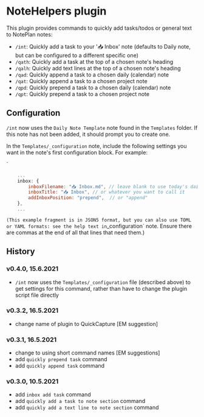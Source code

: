 # NoteHelpers plugin
This plugin provides commands to quickly add tasks/todos or general text to NotePlan notes:

- `/int`: Quickly add a task to your '📥 Inbox' note (defaults to Daily note, but can be configured to a different specific one)
- `/qath`: Quickly add a task at the top of a chosen note's heading
- `/qalh`: Quickly add text lines at the top of a chosen note's heading
- `/qad`: Quickly append a task to a chosen daily (calendar) note
- `/qat`: Quickly append a task to a chosen project note
- `/qpd`: Quickly prepend a task to a chosen daily (calendar) note
- `/qpt`: Quickly prepend a task to a chosen project note

## Configuration
`/int` now uses the `Daily Note Template` note found in the `Templates` folder. If this note has not been added, it should prompt you to create one.

In the `Templates/_configuration` note, include the following settings you want in the note's first configuration block. For example:

`
```javascript
	...
	inbox: {
		inboxFilename: "📥 Inbox.md", // leave blank to use today's daily note, or give relative filename (e.g. "Folder/Inbox.md", ignoring the starting '/')
		inboxTitle: "📥 Inbox", // or whatever you want to call it
		addInboxPosition: "prepend",  // or "append"
	},
	...
```
`
(This example fragment is in JSON5 format, but you can also use TOML or YAML formats: see the help text in `_configuration` note. Ensure there are commas at the end of all that lines that need them.)

## History

### v0.4.0, 15.6.2021
- `/int`  now uses the `Templates/_configuration` file (described above) to get settings for this command, rather than have to change the plugin script file directly

### v0.3.2, 16.5.2021
- change name of plugin to QuickCapture [EM suggestion]

### v0.3.1, 16.5.2021
- change to using short command names [EM suggestions]
- add `quickly prepend task` command
- add `quickly append task` command

### v0.3.0, 10.5.2021
- add `inbox add task` command
- add `quickly add a task to note section` command
- add `quickly add a text line to note section` command
